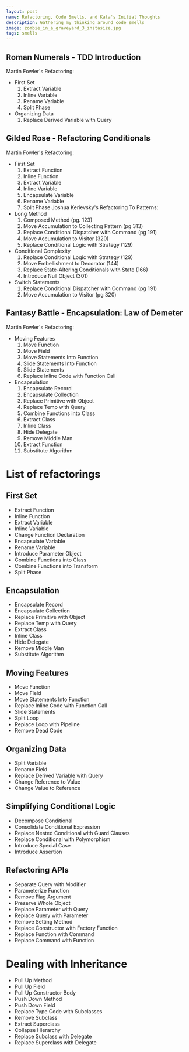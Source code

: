 ```yaml
---
layout: post
name: Refactoring, Code Smells, and Kata's Initial Thoughts
description: Gathering my thinking around code smells
image: zombie_in_a_graveyard_3_instasize.jpg
tags: smells
---
```


## Roman Numerals - TDD Introduction
Martin Fowler's Refactoring:   
- First Set
  1. Extract Variable
  2. Inline Variable
  3. Rename Variable
  4. Split Phase
- Organizing Data
  1. Replace Derived Variable with Query

## Gilded Rose - Refactoring Conditionals
Martin Fowler's Refactoring:
- First Set
    1. Extract Function
    2. Inline Function
    3. Extract Variable
    4. Inline Variable
    5. Encapsulate Variable
    6. Rename Variable
    7. Split Phase
Joshua Kerievsky's Refactoring To Patterns:
- Long Method  
  1. Composed Method (pg. 123)
  2. Move Accumulation to Collecting Pattern (pg 313)
  3. Replace Conditional Dispatcher with Command (pg 191)
  4. Move Accumulation to Visitor (320)
  5. Replace Conditional Logic with Strategy (129)
- Conditional Complexity
  1. Replace Conditional Logic with Strategy (129)
  2. Move Embellishment to Decorator (144)
  3. Replace State-Altering Conditionals with State (166)
  4. Introduce Null Object (301)
- Switch Statements
  1. Replace Conditional Dispatcher with Command (pg 191)
  2. Move Accumulation to Visitor (pg 320)

## Fantasy Battle - Encapsulation: Law of Demeter
Martin Fowler's Refactoring:
- Moving Features  
  1. Move Function  
  2. Move Field  
  3. Move Statements Into Function 
  4. Slide Statements Into Function
  5. Slide Statements
  6. Replace Inline Code with Function Call
- Encapsulation 
  1. Encapsulate Record
  2. Encapsulate Collection
  3. Replace Primitive with Object
  4. Replace Temp with Query
  5. Combine Functions into Class
  6. Extract Class
  7. Inline Class
  8. Hide Delegate
  9. Remove Middle Man
  10. Extract Function
  11. Substitute Algorithm
  

# List of refactorings
## First Set
- Extract Function
- Inline Function
- Extract Variable
- Inline Variable
- Change Function Declaration
- Encapsulate Variable
- Rename Variable
- Introduce Parameter Object
- Combine Functions into Class
- Combine Functions into Transform
- Split Phase
## Encapsulation
- Encapsulate Record
- Encapsulate Collection
- Replace Primitive with Object
- Replace Temp with Query
- Extract Class
- Inline Class
- Hide Delegate
- Remove Middle Man
- Substitute Algorithm
## Moving Features
- Move Function
- Move Field
- Move Statements Into Function
- Replace Inline Code with Function Call
- Slide Statements
- Split Loop
- Replace Loop with Pipeline
- Remove Dead Code
## Organizing Data
- Split Variable
- Rename Field
- Replace Derived Variable with Query
- Change Reference to Value
- Change Value to Reference
## Simplifying Conditional Logic
- Decompose Conditional
- Consolidate Conditional Expression
- Replace Nested Conditional with Guard Clauses
- Replace Conditional with Polymorphism
- Introduce Special Case
- Introduce Assertion
## Refactoring APIs
- Separate Query with Modifier
- Parameterize Function
- Remove Flag Argument
- Preserve Whole Object
- Replace Parameter with Query
- Replace Query with Parameter
- Remove Setting Method
- Replace Constructor with Factory Function
- Replace Function with Command
- Replace Command with Function
# Dealing with Inheritance
- Pull Up Method
- Pull Up Field
- Pull Up Constructor Body
- Push Down Method
- Push Down Field
- Replace Type Code with Subclasses
- Remove Subclass
- Extract Superclass
- Collapse Hierarchy
- Replace Subclass with Delegate
- Replace Superclass with Delegate
